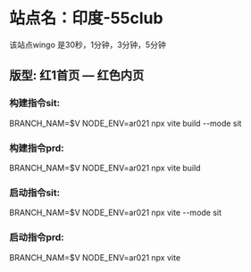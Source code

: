 # 站点名：印度-55club
该站点wingo 是30秒，1分钟，3分钟，5分钟
## 版型: 红1首页 — 红色内页

### 构建指令sit:
BRANCH_NAM=$V NODE_ENV=ar021 npx vite build --mode sit

### 构建指令prd:
BRANCH_NAM=$V NODE_ENV=ar021 npx vite build

### 启动指令sit:
BRANCH_NAM=$V NODE_ENV=ar021 npx vite --mode sit

### 启动指令prd:
BRANCH_NAM=$V NODE_ENV=ar021 npx vite